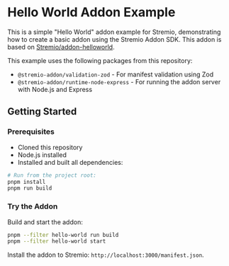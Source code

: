 # Hello World Addon Example

This is a simple "Hello World" addon example for Stremio, demonstrating how to create a basic addon using the Stremio Addon SDK. This addon is based on [Stremio/addon-helloworld](https://github.com/Stremio/addon-helloworld).

This example uses the following packages from this repository:

- `@stremio-addon/validation-zod` - For manifest validation using Zod
- `@stremio-addon/runtime-node-express` - For running the addon server with Node.js and Express

## Getting Started

### Prerequisites

- Cloned this repository
- Node.js installed
- Installed and built all dependencies:

```bash
# Run from the project root:
pnpm install
pnpm run build
```

### Try the Addon

Build and start the addon:

```bash
pnpm --filter hello-world run build
pnpm --filter hello-world start
```

Install the addon to Stremio: `http://localhost:3000/manifest.json`.
